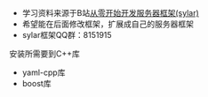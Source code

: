 - 学习资料来源于B站[从零开始开发服务器框架(sylar)](https://www.bilibili.com/video/BV184411s7qF?p=6&vd_source=5d6d76d334316f75baefb2055d9ac8db)
- 希望能在后面修改框架，扩展成自己的服务器框架
- sylar框架QQ群：8151915

安装所需要到C++库

- yaml-cpp库
- boost库
